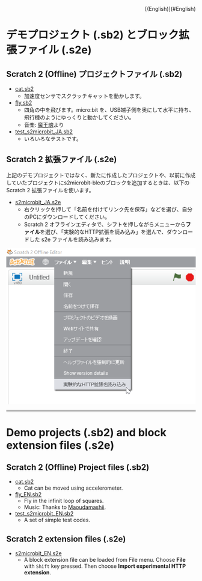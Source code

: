 <div style="text-align: right">
[(English)](#English)
</div>

# デモプロジェクト (.sb2) とブロック拡張ファイル (.s2e)

## Scratch 2 (Offline) プロジェクトファイル (.sb2)

- [cat.sb2](cat.sb2)
    - 加速度センサでスクラッチキャットを動かします。
- [fly.sb2](fly.sb2)
    - 四角の中を飛びます。micro:bit を、USB端子側を奥にして水平に持ち、飛行機のようにゆっくりと動かしてください。
    - 音楽: [魔王魂](https://maoudamashii.jokersounds.com/)より
- [test_s2microbit_JA.sb2](test_s2microbit_JA.sb2)
    - いろいろなテストです。

## Scratch 2 拡張ファイル (.s2e)

上記のデモプロジェクトではなく、新たに作成したプロジェクトや、以前に作成していたプロジェクトにs2microbit-bleのブロックを追加するときは、以下の Scratch 2 拡張ファイルを使います。

- [s2microbit_JA.s2e](s2microbit_JA.s2e)
    - 右クリックを押して「名前を付けてリンク先を保存」などを選び、自分のPCにダウンロードしてください。
    - Scratch 2 オフラインエディタで、シフトを押しながらメニューから**ファイル**を選び、「実験的なHTTP拡張を読み込み」を選んで、ダウンロードした s2e ファイルを読み込みます。

![open-extension](../images/open-extension_JA.png)

---

<a name="English">

# Demo projects (.sb2) and block extension files (.s2e)

## Scratch 2 (Offline) Project files (.sb2)

- [cat.sb2](cat.sb2)
    - Cat can be moved using accelerometer.
- [fly_EN.sb2](fly_EN.sb2)
    - Fly in the infinit loop of squares. 
    - Music: Thanks to [Maoudamashii](https://maoudamashii.jokersounds.com/).
- [test_s2microbit_EN.sb2](test_s2microbit_EN.sb2)
    - A set of simple test codes.

## Scratch 2 extension files (.s2e)

- [s2microbit_EN.s2e](s2microbit_EN.s2e)
    - A block extension file can be loaded from File menu. Choose **File** with `Shift` key pressed. Then choose **Import experimental HTTP extension**.
